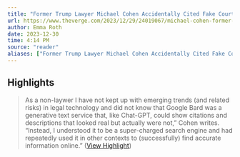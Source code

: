 ```yaml
---
title: "Former Trump Lawyer Michael Cohen Accidentally Cited Fake Court Cases Generated by AI"
url: https://www.theverge.com/2023/12/29/24019067/michael-cohen-former-trump-lawyer-google-bard-ai
author: Emma Roth
date: 2023-12-30
time: 4:14 PM
source: "reader"
aliases: ["Former Trump Lawyer Michael Cohen Accidentally Cited Fake Court Cases Generated by AI"]
---
```

## Highlights
> As a non-laywer I have not kept up with emerging trends (and related risks) in legal technology and did not know that Google Bard was a generative text service that, like Chat-GPT, could show citations and descriptions that looked real but actually were not,” Cohen writes. “Instead, I understood it to be a super-charged search engine and had repeatedly used it in other contexts to (successfully) find accurate information online.” ([View Highlight](https://read.readwise.io/read/01hjw16d60tvtm4s023vp5xs9d))

